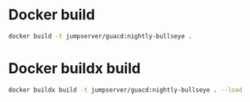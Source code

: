 # Docker build
```sh
docker build -t jumpserver/guacd:nightly-bullseye .
```

# Docker buildx build
```sh
docker buildx build -t jumpserver/guacd:nightly-bullseye . --load
```
